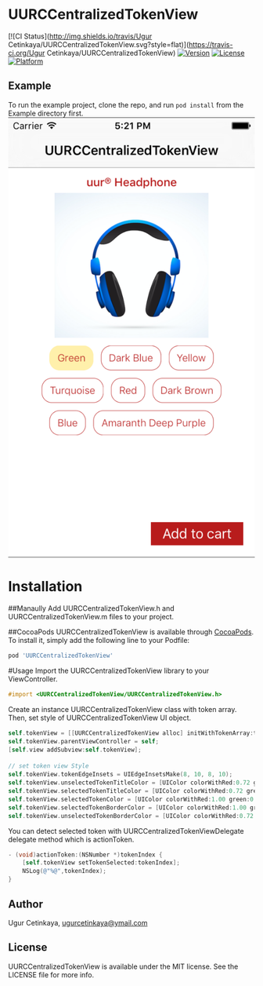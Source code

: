 # UURCCentralizedTokenView

[![CI Status](http://img.shields.io/travis/Ugur Cetinkaya/UURCCentralizedTokenView.svg?style=flat)](https://travis-ci.org/Ugur Cetinkaya/UURCCentralizedTokenView)
[![Version](https://img.shields.io/cocoapods/v/UURCCentralizedTokenView.svg?style=flat)](http://cocoapods.org/pods/UURCCentralizedTokenView)
[![License](https://img.shields.io/cocoapods/l/UURCCentralizedTokenView.svg?style=flat)](http://cocoapods.org/pods/UURCCentralizedTokenView)
[![Platform](https://img.shields.io/cocoapods/p/UURCCentralizedTokenView.svg?style=flat)](http://cocoapods.org/pods/UURCCentralizedTokenView)

## Example

To run the example project, clone the repo, and run `pod install` from the Example directory first.
![alt tag](https://raw.githubusercontent.com/ugurcetinkaya/UURCCentralizedTokenView/master/ss.png)

# Installation
##Manaully
Add UURCCentralizedTokenView.h and UURCCentralizedTokenView.m files to your project.

##CocoaPods
UURCCentralizedTokenView is available through [CocoaPods](http://cocoapods.org). To install
it, simply add the following line to your Podfile:

```ruby
pod 'UURCCentralizedTokenView'
```

#Usage
Import the UURCCentralizedTokenView library to your ViewController.

```objective-c
#import <UURCCentralizedTokenView/UURCCentralizedTokenView.h>
```

Create an instance UURCCentralizedTokenView class with token array. Then, set style of UURCCentralizedTokenView UI object.

```objective-c
self.tokenView = [[UURCCentralizedTokenView alloc] initWithTokenArray:tokenArray];
self.tokenView.parentViewController = self;
[self.view addSubview:self.tokenView];

// set token view Style
self.tokenView.tokenEdgeInsets = UIEdgeInsetsMake(8, 10, 8, 10);
self.tokenView.unselectedTokenTitleColor = [UIColor colorWithRed:0.72 green:0.11 blue:0.11 alpha:1.0];
self.tokenView.selectedTokenTitleColor = [UIColor colorWithRed:0.72 green:0.11 blue:0.11 alpha:1.0];
self.tokenView.selectedTokenColor = [UIColor colorWithRed:1.00 green:0.94 blue:0.67 alpha:1.0];
self.tokenView.selectedTokenBorderColor = [UIColor colorWithRed:1.00 green:0.94 blue:0.67 alpha:1.0];
self.tokenView.unselectedTokenBorderColor = [UIColor colorWithRed:0.72 green:0.11 blue:0.11 alpha:1.0];
```

You can detect selected token with UURCCentralizedTokenViewDelegate delegate method which is actionToken.
```objective-c
- (void)actionToken:(NSNumber *)tokenIndex {
    [self.tokenView setTokenSelected:tokenIndex];
    NSLog(@"%@",tokenIndex);
}
```

## Author

Ugur Cetinkaya, ugurcetinkaya@ymail.com

## License

UURCCentralizedTokenView is available under the MIT license. See the LICENSE file for more info.
